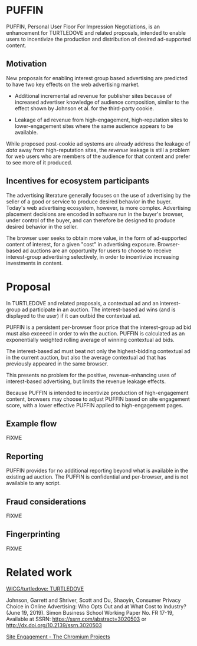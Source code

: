 # PUFFIN

PUFFIN, Personal User Floor For Impression Negotiations, is an enhancement
for TURTLEDOVE and related proposals, intended to enable users to 
incentivize the production and distribution of desired ad-supported content.


## Motivation

New proposals for enabling interest group based advertising are predicted
to have two key effects on the web advertising market.

 * Additional incremental ad revenue for publisher sites because of 
   increased advertiser knowledge
   of audience composition, similar to the effect shown by 
   Johnson et al. for the third-party cookie.

 * Leakage of ad revenue from high-engagement, high-reputation sites to
   lower-engagement sites where the same audience appears to be available.

While proposed post-cookie ad systems are already address the leakage of _data_ away
from high-reputation sites, the _revenue_ leakage is still a 
problem for web users who are members of the audience for that content
and prefer to see more of it produced.


## Incentives for ecosystem participants

The advertising literature generally focuses on the
use of advertising by the seller of a good
or service to produce desired behavior in the buyer.
Today's web advertising ecosystem, however, is
more complex.  Advertising placement decisions are encoded in
software run in the buyer's browser, under control of
the buyer, and can therefore be designed to produce
desired behavior in the seller.

The browser
user seeks to obtain more value, in the form of
ad-supported content of interest, for a given "cost"
in advertising exposure.  Browser-based ad auctions
are an opportunity for users to choose to receive
interest-group advertising selectively, in order to
incentivize increasing investments in content.


# Proposal

In TURTLEDOVE and related proposals, a contextual ad and an interest-group ad
participate in an auction. The interest-based ad wins (and is displayed to the user)
if it can outbid the contextual ad.

PUFFIN is a persistent per-browser floor price that
the interest-group ad bid must also exceeed in order
to win the auction.  PUFFIN is calculated as an
exponentially weighted rolling average of winning contextual
ad bids.

The interest-based ad must beat not only the highest-bidding
contextual ad in the current auction, but also the average contextual ad that has
previously appeared in the same browser.

This presents no problem for the positive, revenue-enhancing uses of interest-based
advertising, but limits the revenue leakage effects.

Because PUFFIN is intended to incentivize production of high-engagement content, 
browsers may choose to adjust PUFFIN based on site engagement score, with a lower
effective PUFFIN applied to high-engagement pages.


## Example flow

FIXME

## Reporting

PUFFIN provides for no additional reporting beyond
what is available in the existing ad auction.
The PUFFIN is confidential and per-browser, and is
not available to any script.

## Fraud considerations

FIXME

## Fingerprinting

FIXME


# Related work

[WICG/turtledove: TURTLEDOVE](https://github.com/WICG/turtledove)

Johnson, Garrett and Shriver, Scott and Du, Shaoyin, Consumer Privacy Choice in Online Advertising: Who Opts Out and at What Cost to Industry? (June 19, 2019). Simon Business School Working Paper No. FR 17-19, Available at SSRN: https://ssrn.com/abstract=3020503 or http://dx.doi.org/10.2139/ssrn.3020503 

[Site Engagement - The Chromium Projects](https://www.chromium.org/developers/design-documents/site-engagement)
